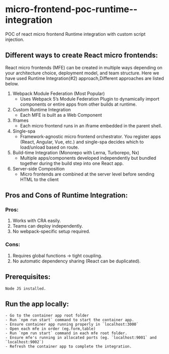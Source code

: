 # micro-frontend-poc-runtime--integration
POC of react micro frontend Runtime integration with custom script injection.

## Different ways to create React micro frontends:
React micro frontends (MFE) can be created in multiple ways depending on your architecture choice, deployment model, and team structure.
Here we have used Runtime Integration(#2) approach,Different approaches are listed below.

1. Webpack Module Federation (Most Popular)
    - Uses Webpack 5’s Module Federation Plugin to dynamically import components or entire apps from other builds at runtime.
2. Custom Runtime Integration
    - Each MFE is built as a Web Component
3. Iframes
    - Each micro frontend runs in an iframe embedded in the parent shell.
4. Single-spa
    - Framework-agnostic micro frontend orchestrator. You register apps (React, Angular, Vue, etc.) and single-spa decides which to load/unload based on route.
5. Build-time Integration (Monorepo with Lerna, Turborepo, Nx)
    - Multiple apps/components developed independently but bundled together during the build step into one React app.
6. Server-side Composition
    - Micro frontends are combined at the server level before sending HTML to the client


## Pros and Cons of Runtime Integration:

### Pros:
1. Works with CRA easily.
2. Teams can deploy independently.
3. No webpack-specific setup required.

### Cons:
1. Requires global functions → tight coupling.
2. No automatic dependency sharing (React can be duplicated).


## Prerequisites:
    Node JS installed.

## Run the app locally:
    - Go to the container app root folder
    - Run `npm run start` command to start the container app.
    - Ensure container app running properly in `localhost:3000`
    - Open each mfe in order (eg.form,table)
    - Run `npm run start` command in each mfe root folder.
    - Ensure mfe's running in allocated ports (eg. `localhost:9001` and `localhost:9002`)
    - Refresh the container app to complete the integration.